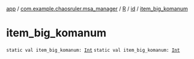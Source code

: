 [app](../../../index.md) / [com.example.chaosruler.msa_manager](../../index.md) / [R](../index.md) / [id](index.md) / [item_big_komanum](.)

# item_big_komanum

`static val item_big_komanum: `[`Int`](https://kotlinlang.org/api/latest/jvm/stdlib/kotlin/-int/index.html)
`static val item_big_komanum: `[`Int`](https://kotlinlang.org/api/latest/jvm/stdlib/kotlin/-int/index.html)